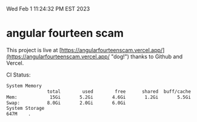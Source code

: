 Wed Feb  1 11:24:32 PM EST 2023

# angular fourteen scam


This project is live at [https://angularfourteenscam.vercel.app/](https://angularfourteenscam.vercel.app/ "dog!") thanks to Github and Vercel.

CI Status: 

```bash
System Memory
               total        used        free      shared  buff/cache   available
Mem:            15Gi       5.2Gi       4.6Gi       1.2Gi       5.5Gi       8.5Gi
Swap:          8.0Gi       2.0Gi       6.0Gi
System Storage
647M	.
```
```bash
